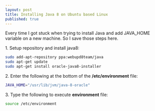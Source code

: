 ```yaml
---
layout: post
title: Installing Java 8 on Ubuntu based Linux
published: true
---
```



Every time I got stuck when trying to install Java and add JAVA_HOME variable on a new machine. So I save those steps here.  

1\. Setup repository and install java8:

```bash
sudo add-apt-repository ppa:webupd8team/java
sudo apt-get update
sudo apt-get install oracle-java8-installer
```  

2\. Enter the following at the bottom of the **/etc/environment** file:

```bash
JAVA_HOME="/usr/lib/jvm/java-8-oracle"
```    

3\. Type the following to execute **environment** file:
 
```bash
source /etc/environment
```
  
    
    